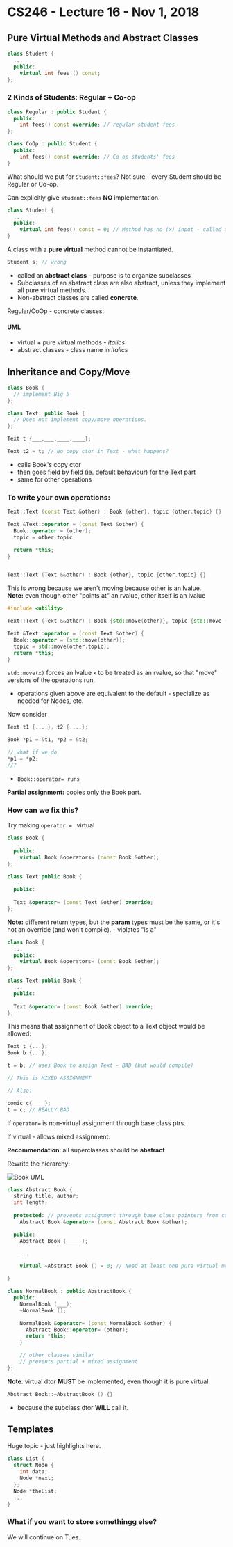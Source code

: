 # CS246 - Lecture 16 - Nov 1, 2018

## Pure Virtual Methods and Abstract Classes

```C++
class Student {
  ...
  public:
    virtual int fees () const;
};
```

### 2 Kinds of Students: Regular + Co-op

```C++
class Regular : public Student {
  public:
    int fees() const override; // regular student fees
};

class CoOp : public Student {
  public:
    int fees() const override; // Co-op students' fees
}
```

What should we put for `Student::fees`?
Not sure - every Student should be Regular or Co-op.

Can explicitly give `student::fees` **NO** implementation.

```C++
class Student {
  ... 
  public:
    virtual int fees() const = 0; // Method has no (x) input - called a pure virtual method
}
```

A class with a **pure virtual** method cannot be instantiated. 

```C++
Student s; // wrong
```

- called an **abstract class** - purpose is to organize subclasses
- Subclasses of an abstract class are also abstract, unless they implement all pure virtual methods.
- Non-abstract classes are called **concrete**.

Regular/CoOp - concrete classes.

#### UML 
- virtual + pure virtual methods - *italics*
- abstract classes - class name in *italics*

## Inheritance and Copy/Move

```C++
class Book {
  // implement Big 5
};

class Text: public Book {
  // Does not implement copy/move operations.
};

Text t {___,___,____,____};

Text t2 = t; // No copy ctor in Text - what happens?
```

- calls Book's copy ctor
- then goes field by field (ie. default behaviour) for the Text part
- same for other operations

### To write your own operations:

```C++
Text::Text (const Text &other) : Book {other}, topic {other.topic} {}

Text &Text::operator = (const Text &other) {
  Book::operator = (other);
  topic = other.topic;

  return *this;
}


Text::Text (Text &&other) : Book {other}, topic {other.topic} {}
```
This is wrong because we aren't moving because other is an lvalue. \
**Note:** even though other "points at" an rvalue, other itself is an lvalue

```C++
#include <utility>

Text::Text (Text &&other) : Book {std::move(other)}, topic {std::move (other.topic)} {}

Text &Text::operator = (const Text &other) {
  Book::operator = (std::move(other));
  topic = std::move(other.topic);
  return *this;
}
```
`std::move(x)` forces an lvalue `x` to be treated as an rvalue, so that "move" versions of the operations run.

- operations given above are equivalent to the default - specialize as needed for Nodes, etc.

Now consider

```C++
Text t1 {....}, t2 {....};

Book *p1 = &t1, *p2 = &t2;

// what if we do
*p1 = *p2;
//?
```

- `Book::operator= runs`

**Partial assignment:** copies only the Book part.

### How can we fix this?

Try making `operator = ` virtual

```C++
class Book {
  ...
  public:
    virtual Book &operators= (const Book &other);
};

class Text:public Book {
  ...
  public:
  
  Text &operator= (const Text &other) override;
};
```

**Note:** different return types, but the **param** types must be the same, or it's not an override (and won't compile). - violates "is a"

```C++
class Book {
  ...
  public:
    virtual Book &operators= (const Book &other);
};

class Text:public Book {
  ...
  public:
  
  Text &operator= (const Book &other) override;
};
```

This means that assignment of Book object to a Text object would be allowed:

```C++
Text t {...};
Book b {...};

t = b; // uses Book to assign Text - BAD (but would compile)

// This is MIXED ASSIGNMENT

// Also:

comic c{____}; 
t = c; // REALLY BAD
```
If `operator=` is non-virtual assignment through base class ptrs.

If virtual - allows mixed assignment.

**Recommendation**: all superclasses should be **abstract**.

Rewrite the hierarchy:

![Book UML](Images/CS246_Nov1_bookUML.jpg "diagram showing book hierarchy")

```C++
class Abstract Book {
  string title, author;
  int length;
  
  protected: // prevents assignment through base class pointers from compiling. This means *pb1 = *pb2; won't compile
    Abstract Book &operator= (const Abstract Book &other);

  public:
    Abstract Book (_____);

    ...

    virtual ~Abstract Book () = 0; // Need at least one pure virtual method. If you don't have one, use the dtor.

}

class NormalBook : public AbstractBook {
  public:
    NormalBook (___);
    ~NormalBook ();

    NormalBook &operator= (const NormalBook &other) {
      Abstract Book::operator= (other);
      return *this;
    }

    // other classes similar
    // prevents partial + mixed assignment
};
```
**Note**: virtual dtor **MUST** be implemented, even though it is pure virtual.

```C++
Abstract Book::~AbstractBook () {}
```
- because the subclass dtor **WILL** call it.

## Templates

Huge topic - just highlights here.

```C++
class List {
  struct Node {
    int data;
    Node *next;
  };
  Node *theList;
  ...
}
```
### What if you want to store somethingg else?

We will continue on Tues.







